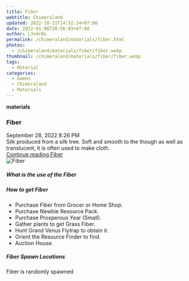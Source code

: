 ```yaml
---
title: Fiber
webtitle: Chimeraland
updated: 2022-10-31T14:52:24+07:00
date: 2022-01-06T20:56:03+07:00
author: L3n4r0x
permalink: /chimeraland/materials/fiber.html
photos:
  - /chimeraland/materials/fiber/fiber.webp
thumbnail: /chimeraland/materials/fiber/fiber.webp
tags:
  - Material
categories:
  - Games
  - Chimeraland
  - Materials
---
```


<section id="bootstrap-wrapper"><link rel="stylesheet" href="https://cdn.statically.io/gh/dimaslanjaka/Web-Manajemen/40ac3225/css/bootstrap-4.5-wrapper.css"/><div class="row g-0 border rounded overflow-hidden flex-md-row mb-4 shadow-sm position-relative"><div class="col p-4 d-flex flex-column position-static"><strong class="d-inline-block mb-2 text-success">materials</strong><h3 class="mb-0">Fiber</h3><div class="mb-1 text-muted">September 28, 2022 8:26 PM</div><div class="mb-2 border p-1">Silk produced from a silk tree. Soft and smooth to the though as well as translucent, it is often used to make cloth.</div><a href="#" class="stretched-link d-none">Continue reading Fiber</a></div><div class="col-auto d-none d-lg-block"><img src="/chimeraland/materials/fiber/fiber.webp" alt="Fiber"/></div></div><div class="row"><div class="col-lg-6 col-12 mb-2"><div class="card"><div class="card-body"><h5 class="card-title">What is the use of the Fiber</h5><div class="card-text"><ul></ul></div></div></div></div><div class="col-lg-6 col-12 mb-2"><div class="card"><div class="card-body"><h5 class="card-title">How to get Fiber</h5><div class="card-text"><ul><li>Purchase Fiber from Grocer or Home Shop.</li><li>Purchase Newbie Resource Pack.</li><li>Purchase Prosperous Year (Small).</li><li>Gather plants to get Grass Fiber.</li><li>Hunt Grand Venus Flytrap to obtain it.</li><li>Orient the Resource Finder to find.</li><li>Auction House.</li></ul></div></div></div></div><div class="col-12 mb-2"><h5>Fiber Spawn Locations</h5><p>Fiber is randomly spawned</p></div></div></section>